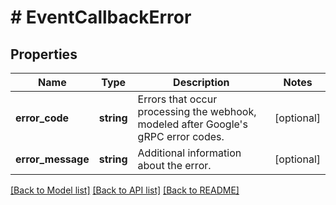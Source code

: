 # # EventCallbackError

## Properties

Name | Type | Description | Notes
------------ | ------------- | ------------- | -------------
**error_code** | **string** | Errors that occur processing the webhook, modeled after Google&#39;s gRPC error codes. | [optional]
**error_message** | **string** | Additional information about the error. | [optional]

[[Back to Model list]](../../README.md#models) [[Back to API list]](../../README.md#endpoints) [[Back to README]](../../README.md)
